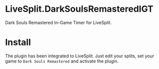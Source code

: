 # LiveSplit.DarkSoulsRemasteredIGT

Dark Souls Remastered In-Game Timer for LiveSplit.

# Install
The plugin has been integrated to LiveSplit. Just edit your splits, set your game to `Dark Souls Remastered` and activate the plugin.
